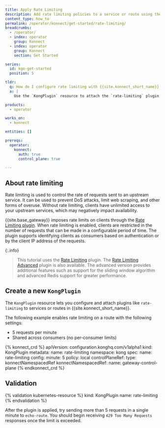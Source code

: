 ```yaml
---
title: Apply Rate Limiting
description: Add rate limiting policies to a service or route using the `KongPlugin` CRD.
content_type: how_to
permalink: /operator/konnect/get-started/rate-limiting/
breadcrumbs:
  - /operator/
  - index: operator
    group: Konnect
  - index: operator
    group: Konnect
    section: Get Started

series:
  id: kgo-get-started
  position: 5

tldr:
  q: How do I configure rate limiting with {{site.konnect_short_name}} CRDs?
  a: |
    Use the `KongPlugin` resource to attach the `rate-limiting` plugin to a service or route.

products:
  - operator

works_on:
  - konnect

entities: []

prereqs:
  operator:
    konnect:
      auth: true
      control_plane: true

---
```


## About rate limiting

Rate limiting is used to control the rate of requests sent to an upstream service. It can be used to prevent DoS attacks, limit web scraping, and other forms of overuse. Without rate limiting, clients have unlimited access to your upstream services, which may negatively impact availability.

{{site.base_gateway}} imposes rate limits on clients through the [Rate Limiting plugin](/plugins/rate-limiting/). When rate limiting is enabled, clients are restricted in the number of requests that can be made in a configurable period of time. The plugin supports identifying clients as consumers based on authentication or by the client IP address of the requests.

{:.info}
> This tutorial uses the [Rate Limiting](/plugins/rate-limiting/) plugin. The [Rate Limiting Advanced](/plugins/rate-limiting-advanced/) plugin is also available. The advanced version provides additional features such as support for the sliding window algorithm and advanced Redis support for greater performance.

## Create a new `KongPlugin`

The `KongPlugin` resource lets you configure and attach plugins like `rate-limiting` to services or routes in {{site.konnect_short_name}}.

The following example enables rate limiting on a route with the following settings:

- 5 requests per minute
- Shared across consumers (no per-consumer limits)

<!-- vale off -->
{% konnect_crd %}
apiVersion: configuration.konghq.com/v1alpha1
kind: KongPlugin
metadata:
  name: rate-limiting
  namespace: kong
spec:
  name: rate-limiting
  config:
    minute: 5
    policy: local
  controlPlaneRef:
    type: konnectNamespacedRef
    konnectNamespacedRef:
      name: gateway-control-plane
{% endkonnect_crd %}
<!-- vale on -->

## Validation

<!-- vale off -->
{% validation kubernetes-resource %}
kind: KongPlugin
name: rate-limiting
{% endvalidation %}
<!-- vale on -->

After the plugin is applied, try sending more than 5 requests in a single minute to `echo-route`. You should begin receiving `429 Too Many Requests` responses once the limit is exceeded.
